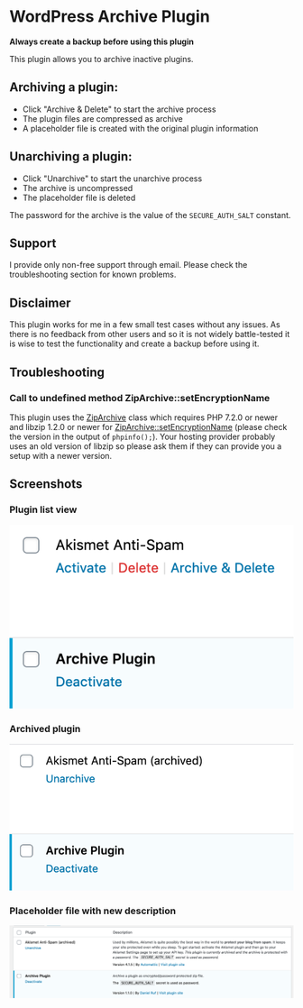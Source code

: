 # WordPress Archive Plugin

**Always create a backup before using this plugin**

This plugin allows you to archive inactive plugins.

## Archiving a plugin:

* Click "Archive & Delete" to start the archive process
* The plugin files are compressed as archive
* A placeholder file is created with the original plugin information

## Unarchiving a plugin:

* Click "Unarchive" to start the unarchive process
* The archive is uncompressed
* The placeholder file is deleted

The password for the archive is the value of the `SECURE_AUTH_SALT` constant.

## Support

I provide only non-free support through email. Please check the troubleshooting section for known problems.

## Disclaimer

This plugin works for me in a few small test cases without any issues. As there is no feedback from other users and so it is not widely battle-tested it is wise to test the functionality and create a backup before using it.

## Troubleshooting

### Call to undefined method ZipArchive::setEncryptionName
This plugin uses the [ZipArchive](https://www.php.net/manual/en/class.ziparchive.php) class which requires PHP 7.2.0 or newer and libzip 1.2.0 or newer for [ZipArchive::setEncryptionName](https://www.php.net/manual/en/ziparchive.setencryptionname.php) (please check the version in the output of `phpinfo();`). Your hosting provider probably uses an old version of libzip so please ask them if they can provide you a setup with a newer version.

## Screenshots

### Plugin list view
![](list.png)

### Archived plugin
![](archived.png)

### Placeholder file with new description
![](description.png)